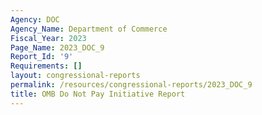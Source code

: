 ```yaml
---
Agency: DOC
Agency_Name: Department of Commerce
Fiscal_Year: 2023
Page_Name: 2023_DOC_9
Report_Id: '9'
Requirements: []
layout: congressional-reports
permalink: /resources/congressional-reports/2023_DOC_9
title: OMB Do Not Pay Initiative Report
---
```

